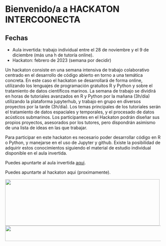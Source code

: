# Bienvenido/a a HACKATON INTERCOONECTA

## Fechas
- Aula invertida: trabajo individual entre el 28 de noviembre y el 9 de diciembre (más una h de tutoría online).
- Hackaton: febrero de 2023 (semana por decidir)

Un hackaton consiste en una semana intensiva de trabajo colaborativo centrado en el desarrollo de código abierto en torno a una temática concreta. En este caso el hackaton se desarrollará de forma online, utilizando los lenguajes de programación gratuitos R y Python y sobre el tratamiento de datos científicos marinos. La semana de trabajo se dividirá en horas de tutoriales avanzados en R y Python por la mañana (3h/dia) utilizando la plataforma jupyterhub, y trabajo en grupo en diversos proyectos por la tarde (3h/dia). Los temas principales de los tutoriales serán el tratamiento de datos espaciales y temporales, y el procesado de datos acústicos submarinos. Los participantes en el Hackaton podrán diseñar sus propios proyectos, asesorados por los tutores, pero dispondrán asimismo de una lista de ideas en las que trabajar. 

Para participar en este hackaton es necesario poder desarrollar código en R o Python, y manejarse en el uso de Jupyter y github. Existe la posibilidad de adquirir estos conocimientos siguiendo el material de estudio individual disponible en el aula invertida. 


Puedes apuntarte al aula invertida [aqui](https://intercoonecta.aecid.es/programaci%C3%B3n-de-actividades/introducci-n-al-uso-de-software-de-c-digo-abierto-aplicado-al-an-lisis-de-datos-oceanogr-ficos-y-gesti-n-pesquera).

Puedes apuntarte al hackaton aqui (proximamente).


<img     style="float: left;" src="[https://user-images.githubusercontent.com/1233089/195075730-0c839762-ac78-4a08-99c2-f2a8e8521ac1.png](https://user-images.githubusercontent.com/1233089/195077108-5636a1c3-4de0-4df5-9118-9e9bb9beb1c9.png)" width="500" height="150"> 

<img     style="float: right;" src="https://user-images.githubusercontent.com/1233089/195075723-a30c6d6b-6b45-4cd8-b5fe-bf868e03367c.png" width="600" height="50">

